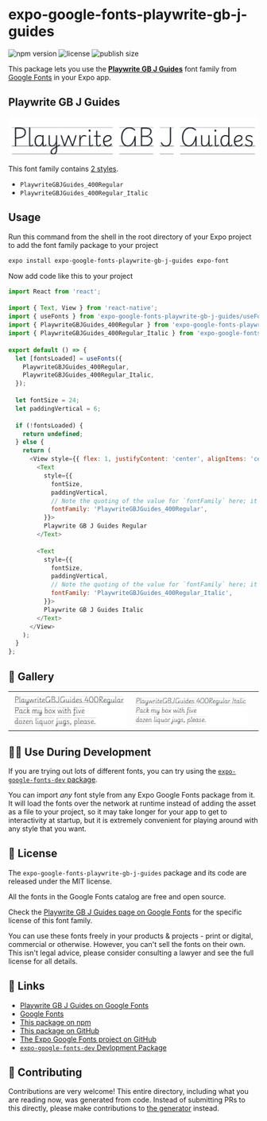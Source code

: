 # expo-google-fonts-playwrite-gb-j-guides

![npm version](https://flat.badgen.net/npm/v/expo-google-fonts-playwrite-gb-j-guides)
![license](https://flat.badgen.net/github/license/expo/google-fonts)
![publish size](https://flat.badgen.net/packagephobia/install/expo-google-fonts-playwrite-gb-j-guides)

This package lets you use the [**Playwrite GB J Guides**](https://fonts.google.com/specimen/Playwrite+GB+J+Guides) font family from [Google Fonts](https://fonts.google.com/) in your Expo app.

## Playwrite GB J Guides

![Playwrite GB J Guides](./font-family.png)

This font family contains [2 styles](#-gallery).

- `PlaywriteGBJGuides_400Regular`
- `PlaywriteGBJGuides_400Regular_Italic`

## Usage

Run this command from the shell in the root directory of your Expo project to add the font family package to your project
```sh
expo install expo-google-fonts-playwrite-gb-j-guides expo-font
```

Now add code like this to your project
```js
import React from 'react';

import { Text, View } from 'react-native';
import { useFonts } from 'expo-google-fonts-playwrite-gb-j-guides/useFonts';
import { PlaywriteGBJGuides_400Regular } from 'expo-google-fonts-playwrite-gb-j-guides/400Regular';
import { PlaywriteGBJGuides_400Regular_Italic } from 'expo-google-fonts-playwrite-gb-j-guides/400Regular_Italic';

export default () => {
  let [fontsLoaded] = useFonts({
    PlaywriteGBJGuides_400Regular,
    PlaywriteGBJGuides_400Regular_Italic,
  });

  let fontSize = 24;
  let paddingVertical = 6;

  if (!fontsLoaded) {
    return undefined;
  } else {
    return (
      <View style={{ flex: 1, justifyContent: 'center', alignItems: 'center' }}>
        <Text
          style={{
            fontSize,
            paddingVertical,
            // Note the quoting of the value for `fontFamily` here; it expects a string!
            fontFamily: 'PlaywriteGBJGuides_400Regular',
          }}>
          Playwrite GB J Guides Regular
        </Text>

        <Text
          style={{
            fontSize,
            paddingVertical,
            // Note the quoting of the value for `fontFamily` here; it expects a string!
            fontFamily: 'PlaywriteGBJGuides_400Regular_Italic',
          }}>
          Playwrite GB J Guides Italic
        </Text>
      </View>
    );
  }
};

```

## 🔡 Gallery


||||
|-|-|-|
|![PlaywriteGBJGuides_400Regular](.//400Regular/PlaywriteGBJGuides_400Regular.ttf.png)|![PlaywriteGBJGuides_400Regular_Italic](.//400Regular_Italic/PlaywriteGBJGuides_400Regular_Italic.ttf.png)|||


## 👩‍💻 Use During Development

If you are trying out lots of different fonts, you can try using the [`expo-google-fonts-dev` package](https://github.com/freeboub/google-fonts/tree/master/font-packages/dev#readme).

You can import *any* font style from any Expo Google Fonts package from it. It will load the fonts
over the network at runtime instead of adding the asset as a file to your project, so it may take longer
for your app to get to interactivity at startup, but it is extremely convenient
for playing around with any style that you want.

## 📖 License

The `expo-google-fonts-playwrite-gb-j-guides` package and its code are released under the MIT license.

All the fonts in the Google Fonts catalog are free and open source.

Check the [Playwrite GB J Guides page on Google Fonts](https://fonts.google.com/specimen/Playwrite+GB+J+Guides) for the specific license of this font family.

You can use these fonts freely in your products & projects - print or digital, commercial or otherwise. However, you can't sell the fonts on their own. This isn't legal advice, please consider consulting a lawyer and see the full license for all details.

## 🔗 Links

- [Playwrite GB J Guides on Google Fonts](https://fonts.google.com/specimen/Playwrite+GB+J+Guides)
- [Google Fonts](https://fonts.google.com/)
- [This package on npm](https://www.npmjs.com/package/expo-google-fonts-playwrite-gb-j-guides)
- [This package on GitHub](https://github.com/freeboub/google-fonts/tree/master/font-packages/playwrite-gb-j-guides)
- [The Expo Google Fonts project on GitHub](https://github.com/freeboub/google-fonts)
- [`expo-google-fonts-dev` Devlopment Package](https://github.com/freeboub/google-fonts/tree/master/font-packages/dev)

## 🤝 Contributing

Contributions are very welcome! This entire directory, including what you are reading now, was generated from code. Instead of submitting PRs to this directly, please make contributions to [the generator](https://github.com/freeboub/google-fonts/tree/master/packages/generator) instead.
